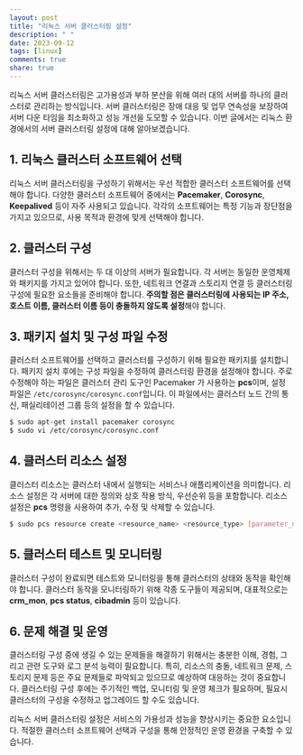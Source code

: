 ```yaml
---
layout: post
title: "리눅스 서버 클러스터링 설정"
description: " "
date: 2023-09-12
tags: [linux]
comments: true
share: true
---
```


리눅스 서버 클러스터링은 고가용성과 부하 분산을 위해 여러 대의 서버를 하나의 클러스터로 관리하는 방식입니다. 서버 클러스터링은 장애 대응 및 업무 연속성을 보장하여 서버 다운 타임을 최소화하고 성능 개선을 도모할 수 있습니다. 이번 글에서는 리눅스 환경에서의 서버 클러스터링 설정에 대해 알아보겠습니다.

## 1. 리눅스 클러스터 소프트웨어 선택

리눅스 서버 클러스터링을 구성하기 위해서는 우선 적합한 클러스터 소프트웨어를 선택해야 합니다. 다양한 클러스터 소프트웨어 중에서는 **Pacemaker**, **Corosync**, **Keepalived** 등이 자주 사용되고 있습니다. 각각의 소프트웨어는 특정 기능과 장단점을 가지고 있으므로, 사용 목적과 환경에 맞게 선택해야 합니다.

## 2. 클러스터 구성

클러스터 구성을 위해서는 두 대 이상의 서버가 필요합니다. 각 서버는 동일한 운영체제와 패키지를 가지고 있어야 합니다. 또한, 네트워크 연결과 스토리지 연결 등 클러스터링 구성에 필요한 요소들을 준비해야 합니다. **주의할 점은 클러스터링에 사용되는 IP 주소, 호스트 이름, 클러스터 이름 등이 충돌하지 않도록 설정**해야 합니다.

## 3. 패키지 설치 및 구성 파일 수정

클러스터 소프트웨어를 선택하고 클러스터를 구성하기 위해 필요한 패키지를 설치합니다. 패키지 설치 후에는 구성 파일을 수정하여 클러스터링 환경을 설정해야 합니다. 주로 수정해야 하는 파일은 클러스터 관리 도구인 Pacemaker 가 사용하는 **pcs**이며, 설정 파일은 `/etc/corosync/corosync.conf`입니다. 이 파일에서는 클러스터 노드 간의 통신, 패실리테이션 그룹 등의 설정을 할 수 있습니다.

```bash
$ sudo apt-get install pacemaker corosync
$ sudo vi /etc/corosync/corosync.conf
```

## 4. 클러스터 리소스 설정

클러스터 리소스는 클러스터 내에서 실행되는 서비스나 애플리케이션을 의미합니다. 리소스 설정은 각 서버에 대한 정의와 상호 작용 방식, 우선순위 등을 포함합니다. 리소스 설정은 **pcs** 명령을 사용하여 추가, 수정 및 삭제할 수 있습니다.

```bash
$ sudo pcs resource create <resource_name> <resource_type> [parameter_name=value] [option_name=value]
```

## 5. 클러스터 테스트 및 모니터링

클러스터 구성이 완료되면 테스트와 모니터링을 통해 클러스터의 상태와 동작을 확인해야 합니다. 클러스터 동작을 모니터링하기 위해 각종 도구들이 제공되며, 대표적으로는 **crm_mon**, **pcs status**, **cibadmin** 등이 있습니다.

## 6. 문제 해결 및 운영

클러스터링 구성 중에 생길 수 있는 문제들을 해결하기 위해서는 충분한 이해, 경험, 그리고 관련 도구와 로그 분석 능력이 필요합니다. 특히, 리소스의 충돌, 네트워크 문제, 스토리지 문제 등은 주요 문제들로 파악되고 있으므로 예상하여 대응하는 것이 중요합니다. 클러스터링 구성 후에는 주기적인 백업, 모니터링 및 운영 체크가 필요하며, 필요시 클러스터의 구성을 수정하고 업그레이드 할 수도 있습니다.

리눅스 서버 클러스터링 설정은 서비스의 가용성과 성능을 향상시키는 중요한 요소입니다. 적절한 클러스터 소프트웨어 선택과 구성을 통해 안정적인 운영 환경을 구축할 수 있습니다.